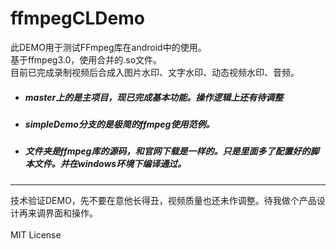 # ffmpegCLDemo
此DEMO用于测试FFmpeg库在android中的使用。<br>
基于ffmpeg3.0，使用合并的.so文件。<br>
目前已完成录制视频后合成入图片水印、文字水印、动态视频水印、音频。<br>

- ##### master上的是主项目，现已完成基本功能。操作逻辑上还有待调整
- ##### simpleDemo分支的是极简的ffmpeg使用范例。
- ##### 文件夹是ffmpeg库的源码，和官网下载是一样的。只是里面多了配置好的脚本文件。并在windows环境下编译通过。
***

技术验证DEMO，先不要在意他长得丑，视频质量也还未作调整。待我做个产品设计再来调界面和操作。
<br><br>
MIT License
